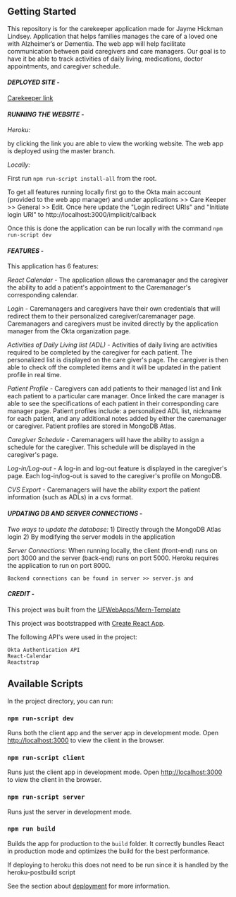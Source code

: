 ## Getting Started

This repository is for the carekeeper application made for Jayme Hickman Lindsey. Application that helps families manages the care of a loved one with Alzheimer’s or Dementia. The web app will help facilitate communication between paid caregivers and care managers. Our goal is to have it be able to track activities of daily living, medications, doctor appointments, and caregiver schedule.

#### _**DEPLOYED SITE**_ -
[Carekeeper link](https://carekeeper.herokuapp.com/)

#### _**RUNNING THE WEBSITE**_ -

*Heroku:*

by clicking the link you are able to view the working website. The web app is deployed using the master branch.

*Locally:*  

First run `npm run-script install-all` from the root.

To get all features running locally first go to the Okta main account (provided to the web app manager) and under applications >> Care Keeper >> General >> Edit. Once here update the "Login redirect URIs" and "Initiate login URI" to http://localhost:3000/implicit/callback

Once this is done the application can be run locally with the command `npm run-script dev`

#### _**FEATURES**_ -

This application has 6 features:

*React Calendar* - The application allows the caremanager and the caregiver the ability to add a patient's appointment to the Caremanager's corresponding calendar.

*Login* - Caremanagers and caregivers have their own credentials that will redirect them to their personalized caregiver/caremanager page. Caremanagers and caregivers must be invited directly by the application manager from the Okta organization page.

*Activities of Daily Living list (ADL)* - Activities of daily living are activities required to be completed by the caregiver for each patient. The personalized list is displayed on the care giver's page. The caregiver is then able to check off the completed items and it will be updated in the patient profile in real time.

*Patient Profile* - Caregivers can add patients to their managed list and link each patient to a particular care manager. Once linked the care manager is able to see the specifications of each patient in their corresponding care manager page. Patient profiles include: a personalized ADL list, nickname for each patient, and any additional notes added by either the caremanager or caregiver. Patient profiles are stored in MongoDB Atlas.

*Caregiver Schedule* - Caremanagers will have the ability to assign a schedule for the caregiver. This schedule will be displayed in the caregiver's page.

*Log-in/Log-out* - A log-in and log-out feature is displayed in the caregiver's page. Each log-in/log-out is saved to the caregiver's profile on MongoDB.

*CVS Export* - Caremanagers will have the ability export the patient information (such as ADLs) in a cvs format.  

#### _**UPDATING DB AND SERVER CONNECTIONS**_ -

*Two ways to update the database:*
    1) Directly through the MongoDB Atlas login
    2) By modifying the server models in the application

*Server Connections:*
    When running locally, the client (front-end) runs on port 3000 and the server (back-end) runs on port 5000. Heroku requires the application to run on port 8000.

    Backend connections can be found in server >> server.js and

#### _**CREDIT**_ -
This project was built from the [UFWebApps/Mern-Template](https://github.com/UFWebApps/MERN-Template)

This project was bootstrapped with [Create React App](https://github.com/facebook/create-react-app).

The following API's were used in the project:

    Okta Authentication API
    React-Calendar
    Reactstrap

## Available Scripts

In the project directory, you can run:

### `npm run-script dev`

Runs both the client app and the server app in development mode.
Open [http://localhost:3000](http://localhost:3000) to view the client in the browser.

### `npm run-script client`

Runs just the client app in development mode.
Open [http://localhost:3000](http://localhost:3000) to view the client in the browser.


### `npm run-script server`

Runs just the server in development mode.


### `npm run build`

Builds the app for production to the `build` folder.
It correctly bundles React in production mode and optimizes the build for the best performance.

If deploying to heroku this does not need to be run since it is handled by the heroku-postbuild script

See the section about [deployment](https://facebook.github.io/create-react-app/docs/deployment) for more information.

